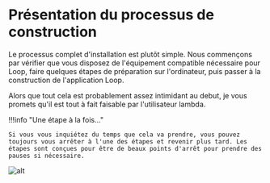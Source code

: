 # Présentation du processus de construction

Le processus complet d'installation est plutôt simple. Nous commençons par vérifier que vous disposez de l'équipement compatible nécessaire pour Loop, faire quelques étapes de préparation sur l'ordinateur, puis passer à la construction de l'application Loop.

Alors que tout cela est probablement assez intimidant au debut, je vous promets qu'il est tout à fait faisable par l'utilisateur lambda.

!!!info "Une étape à la fois..."

    Si vous vous inquiétez du temps que cela va prendre, vous pouvez toujours vous arrêter à l'une des étapes et revenir plus tard. Les étapes sont conçues pour être de beaux points d'arrêt pour prendre des pauses si nécessaire.

![alt](https://media.giphy.com/media/xThta8UkUaoqJoJQC4/giphy.gif)
